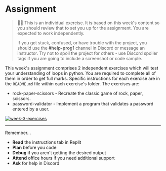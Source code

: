 # Assignment
  
> 🧑‍💻 This is an individual exercise. It is based on this week's content so you should
> review that to set you up for the assignment. You are expected to work independently.
>
> If you get stuck, confused, or have trouble with the project, you should use the **#help-prog1** channel in Discord or message an instructor. Try not to spoil the project for others - use Discord spoiler tags if you are going to include a screenshot or code sample. 


This week's assignment comprises 2 independent exercises which will test your 
understanding of loops in python. You are required to complete
all of them in order to get full marks. Specific instructions for each exercise are 
in the `README.md` file within each exercise's folder. The exercises are:

* rock-paper-scissors - Recreate the classic game of rock, paper, scissors.
* password-validator - Implement a program that validates a password entered by a user.


[![week-3-exercises](https://img.shields.io/static/v1?label=Open&message=Week%203%20Exercises&color=blue)](https://classroom.github.com/a/hgCta9J9)

---

Remember...

- **Read** the instructions tab in Replit
- **Plan** before you code
- **Debug** if you aren't getting the desired output
- **Attend** office hours if you need additional support
- **Ask** for help in Discord
